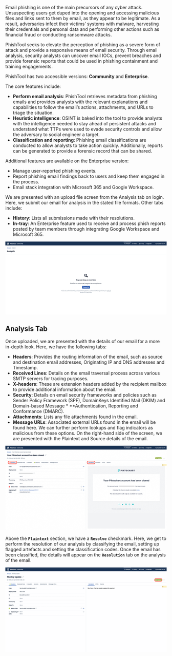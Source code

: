 Email phishing is one of the main precursors of any cyber attack. Unsuspecting users get duped into the opening and accessing malicious files and links sent to them by email, as they appear to be legitimate. As a result, adversaries infect their victims’ systems with malware, harvesting their credentials and personal data and performing other actions such as financial fraud or conducting ransomware attacks.

PhishTool seeks to elevate the perception of phishing as a severe form of attack and provide a responsive means of email security. Through email analysis, security analysts can uncover email IOCs, prevent breaches and provide forensic reports that could be used in phishing containment and training engagements.

PhishTool has two accessible versions: **Community** and **Enterprise**.

The core features include:

* **Perform email analysis**: PhishTool retrieves metadata from phishing emails and provides analysts with the relevant explanations and capabilities to follow the email’s actions, attachments, and URLs to triage the situation.
* **Heuristic intelligence**: OSINT is baked into the tool to provide analysts with the intelligence needed to stay ahead of persistent attacks and understand what TTPs were used to evade security controls and allow the adversary to social engineer a target.
* **Classification and reporting**: Phishing email classifications are conducted to allow analysts to take action quickly. Additionally, reports can be generated to provide a forensic record that can be shared.

Additional features are available on the Enterprise version:

* Manage user-reported phishing events.
* Report phishing email findings back to users and keep them engaged in the process.
* Email stack integration with Microsoft 365 and Google Workspace.

We are presented with an upload file screen from the Analysis tab on login. Here, we submit our email for analysis in the stated file formats. Other tabs include:

* **History**: Lists all submissions made with their resolutions.
* **In-tray**: An Enterprise feature used to receive and process phish reports posted by team members through integrating Google Workspace and Microsoft 365.

<p align="center">
  <img src="https://github.com/AM1RKA/SOC-Analyst/blob/main/Cyber%20Threat%20Intellegence/Threat%20Intelligence%20Tools/PhishTool/History.png">
</p>

## Analysis Tab
Once uploaded, we are presented with the details of our email for a more in-depth look. Here, we have the following tabs:

* **Headers**: Provides the routing information of the email, such as source and destination email addresses, Originating IP and DNS addresses and Timestamp.
* **Received Lines**: Details on the email traversal process across various SMTP servers for tracing purposes.
* **X-headers**: These are extension headers added by the recipient mailbox to provide additional information about the email.
* **Security**: Details on email security frameworks and policies such as Sender Policy Framework (SPF), DomainKeys Identified Mail (DKIM) and Domain-based Message * **Authentication, Reporting and Conformance (DMARC).
* **Attachments**: Lists any file attachments found in the email.
* **Message URLs**: Associated external URLs found in the email will be found here.
We can further perform lookups and flag indicators as malicious from these options. On the right-hand side of the screen, we are presented with the Plaintext and Source details of the email.

<p align="center">
  <img src="https://github.com/AM1RKA/SOC-Analyst/blob/main/Cyber%20Threat%20Intellegence/Threat%20Intelligence%20Tools/PhishTool/AnalysisTab.gif">
</p>

Above the **`Plaintext`** section, we have a **`Resolve`** checkmark. Here, we get to perform the resolution of our analysis by classifying the email, setting up flagged artefacts and setting the classification codes. Once the email has been classified, the details will appear on the **`Resolution`** tab on the analysis of the email.

<p align="center">
  <img src="https://github.com/AM1RKA/SOC-Analyst/blob/main/Cyber%20Threat%20Intellegence/Threat%20Intelligence%20Tools/PhishTool/Update.gif">
</p>

